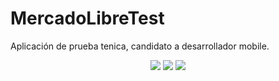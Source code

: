 # MercadoLibreTest

Aplicación de prueba tenica, candidato a desarrollador mobile.

<p align="center">
  <img src="https://lh3.googleusercontent.com/d/1iZZPga0hBz0zMZXhS8mnQRmYUFoB2AiY=s700?authuser=2" >
  <img src="https://lh3.googleusercontent.com/d/15DB5ebd69T2E81jcqAP_zBj6uOnALSyd=s700?authuser=2" >
  <img src="https://lh3.googleusercontent.com/d/1mGzAXgO3xe1M7pfCe_mx-VK4jmuBGsCh=s700?authuser=2" >
</p>
